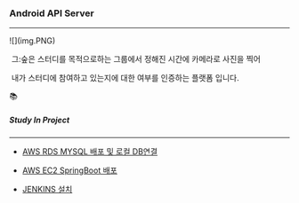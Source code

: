 <h3>Android API Server</h3>

<hr>
![](img.PNG)

​				그:숲은 스터디를 목적으로하는 그룹에서 정해진 시간에 카메라로 사진을 찍어 

​						내가 스터디에 참여하고 있는지에 대한 여부를 인증하는 플랫폼 입니다.










📚  <h5>Study In Project</h5>

<hr>

- [AWS RDS MYSQL 배포 및 로컬 DB연결](https://velog.io/@kimgy0/AWS-RDS-%EC%9D%B8%EC%8A%A4%ED%84%B4%EC%8A%A4-%EC%83%9D%EC%84%B1)

- [AWS EC2 SpringBoot 배포](https://velog.io/@kimgy0/AWS%EC%97%90-SpringBoot%EC%97%B0%EB%8F%99%ED%95%98%EA%B8%B0)

- [JENKINS 설치](https://velog.io/@kimgy0/EC2%EC%97%90-JENKINS-%EB%B0%B0%ED%8F%AC-%EB%B0%8F-%EC%84%A4%EC%B9%98)

  



